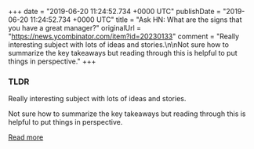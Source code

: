 +++
date = "2019-06-20 11:24:52.734 +0000 UTC"
publishDate = "2019-06-20 11:24:52.734 +0000 UTC"
title = "Ask HN: What are the signs that you have a great manager?"
originalUrl = "https://news.ycombinator.com/item?id=20230133"
comment = "Really interesting subject with lots of ideas and stories.\n\nNot sure how to summarize the key takeaways but reading through this is helpful to put things in perspective."
+++

### TLDR

Really interesting subject with lots of ideas and stories.

Not sure how to summarize the key takeaways but reading through this is helpful to put things in perspective.

[Read more](https://news.ycombinator.com/item?id=20230133)
